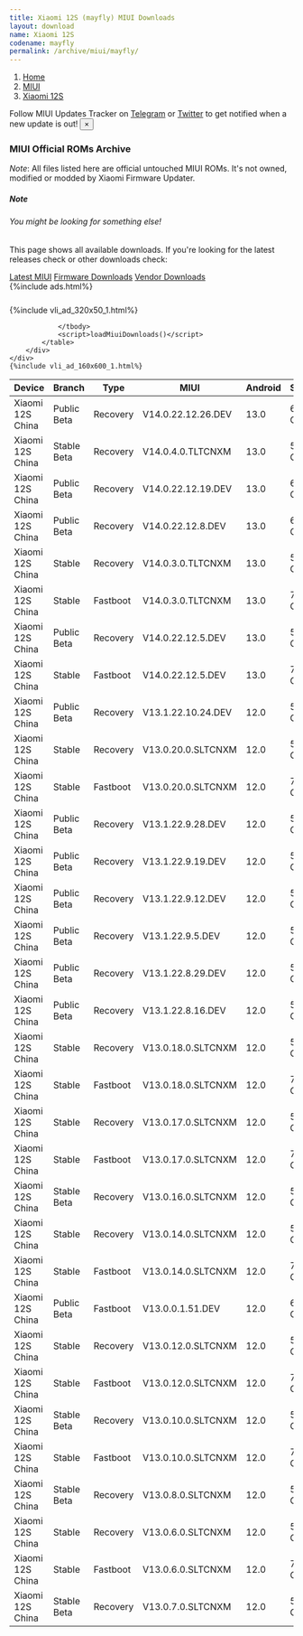 ```yaml
---
title: Xiaomi 12S (mayfly) MIUI Downloads
layout: download
name: Xiaomi 12S
codename: mayfly
permalink: /archive/miui/mayfly/
---
```

<nav aria-label="breadcrumb">
    <ol class="breadcrumb">
        <li class="breadcrumb-item"><a href="/">Home</a></li>
        <li class="breadcrumb-item"><a href="/miui/">MIUI</a></li>
        <li class="breadcrumb-item active" aria-current="page"><a href="/miui/mayfly/">Xiaomi 12S</a></li>
    </ol>
</nav>
<div class="alert alert-primary alert-dismissible fade show" role="alert">
    Follow MIUI Updates Tracker on <a href="https://t.me/MIUIUpdatesTracker" class="alert-link">Telegram</a>
     or <a href="https://twitter.com/MiFwUpdater" class="alert-link">Twitter</a> to get notified when a new update is out!
    <button type="button" class="close" data-dismiss="alert" aria-label="Close">
        <span aria-hidden="true">&times;</span>
    </button>
</div>

### MIUI Official ROMs Archive
*Note*: All files listed here are official untouched MIUI ROMs. It's not owned, modified or modded by Xiaomi Firmware Updater.
<div class="card">
  <div class="card-body">
    <h5 class="card-title">Note</h5>
    <h6 class="card-subtitle mb-2 text-muted">You might be looking for something else!</h6>
    <p class="card-text">This page shows all available downloads.
     If you're looking for the latest releases check or other downloads check:</p>
    <a href="/miui/mayfly/" class="card-link">Latest MIUI</a>
    <a href="/firmware/mayfly/" class="card-link">Firmware Downloads</a>
    <a href="/vendor/mayfly/" class="card-link">Vendor Downloads</a>
  </div>
</div>
{%include ads.html%}
<div class="row justify-content-center">
    <div class="col-10">
        <div class="table-responsive-md" style="margin-top: 25px;">
            {%include vli_ad_320x50_1.html%}
            <table id="miui" class="display dt-responsive nowrap compact table table-striped table-hover table-sm">
                <thead class="thead-dark">
                    <tr>
                        <th data-ref="device">Device</th>
                        <th data-ref="branch">Branch</th>
                        <th data-ref="type">Type</th>
                        <th data-ref="miui">MIUI</th>
                        <th data-ref="android">Android</th>
                        <th data-ref="size">Size</th>
                        <th data-ref="size">Date</th>
                        <th data-ref="link">Link</th>
                    </tr>
                </thead>
                <tbody>
                <tr><td>Xiaomi 12S China</td><td>Public Beta</td><td>Recovery</td><td>V14.0.22.12.26.DEV</td><td>13.0</td><td>6.0 GB</td><td>2022-12-30</td><td><a href="/miui/mayfly/public beta/V14.0.22.12.26.DEV/">Download</a></td></tr>
<tr><td>Xiaomi 12S China</td><td>Stable Beta</td><td>Recovery</td><td>V14.0.4.0.TLTCNXM</td><td>13.0</td><td>5.9 GB</td><td>2022-12-28</td><td><a href="/miui/mayfly/stable beta/V14.0.4.0.TLTCNXM/">Download</a></td></tr>
<tr><td>Xiaomi 12S China</td><td>Public Beta</td><td>Recovery</td><td>V14.0.22.12.19.DEV</td><td>13.0</td><td>6.0 GB</td><td>2022-12-23</td><td><a href="/miui/mayfly/public beta/V14.0.22.12.19.DEV/">Download</a></td></tr>
<tr><td>Xiaomi 12S China</td><td>Public Beta</td><td>Recovery</td><td>V14.0.22.12.8.DEV</td><td>13.0</td><td>6.0 GB</td><td>2022-12-16</td><td><a href="/miui/mayfly/public beta/V14.0.22.12.8.DEV/">Download</a></td></tr>
<tr><td>Xiaomi 12S China</td><td>Stable</td><td>Recovery</td><td>V14.0.3.0.TLTCNXM</td><td>13.0</td><td>5.9 GB</td><td>2022-12-16</td><td><a href="/miui/mayfly/stable/V14.0.3.0.TLTCNXM/">Download</a></td></tr>
<tr><td>Xiaomi 12S China</td><td>Stable</td><td>Fastboot</td><td>V14.0.3.0.TLTCNXM</td><td>13.0</td><td>7.6 GB</td><td>2022-12-13</td><td><a href="/miui/mayfly/stable/V14.0.3.0.TLTCNXM/">Download</a></td></tr>
<tr><td>Xiaomi 12S China</td><td>Public Beta</td><td>Recovery</td><td>V14.0.22.12.5.DEV</td><td>13.0</td><td>5.9 GB</td><td>2022-12-11</td><td><a href="/miui/mayfly/public beta/V14.0.22.12.5.DEV/">Download</a></td></tr>
<tr><td>Xiaomi 12S China</td><td>Stable</td><td>Fastboot</td><td>V14.0.22.12.5.DEV</td><td>13.0</td><td>7.6 GB</td><td>2022-12-05</td><td><a href="/miui/mayfly/stable/V14.0.22.12.5.DEV/">Download</a></td></tr>
<tr><td>Xiaomi 12S China</td><td>Public Beta</td><td>Recovery</td><td>V13.1.22.10.24.DEV</td><td>12.0</td><td>5.6 GB</td><td>2022-10-28</td><td><a href="/miui/mayfly/public beta/V13.1.22.10.24.DEV/">Download</a></td></tr>
<tr><td>Xiaomi 12S China</td><td>Stable</td><td>Recovery</td><td>V13.0.20.0.SLTCNXM</td><td>12.0</td><td>5.6 GB</td><td>2022-10-17</td><td><a href="/miui/mayfly/stable/V13.0.20.0.SLTCNXM/">Download</a></td></tr>
<tr><td>Xiaomi 12S China</td><td>Stable</td><td>Fastboot</td><td>V13.0.20.0.SLTCNXM</td><td>12.0</td><td>7.4 GB</td><td>2022-10-13</td><td><a href="/miui/mayfly/stable/V13.0.20.0.SLTCNXM/">Download</a></td></tr>
<tr><td>Xiaomi 12S China</td><td>Public Beta</td><td>Recovery</td><td>V13.1.22.9.28.DEV</td><td>12.0</td><td>5.6 GB</td><td>2022-09-30</td><td><a href="/miui/mayfly/public beta/V13.1.22.9.28.DEV/">Download</a></td></tr>
<tr><td>Xiaomi 12S China</td><td>Public Beta</td><td>Recovery</td><td>V13.1.22.9.19.DEV</td><td>12.0</td><td>5.6 GB</td><td>2022-09-23</td><td><a href="/miui/mayfly/public beta/V13.1.22.9.19.DEV/">Download</a></td></tr>
<tr><td>Xiaomi 12S China</td><td>Public Beta</td><td>Recovery</td><td>V13.1.22.9.12.DEV</td><td>12.0</td><td>5.6 GB</td><td>2022-09-16</td><td><a href="/miui/mayfly/public beta/V13.1.22.9.12.DEV/">Download</a></td></tr>
<tr><td>Xiaomi 12S China</td><td>Public Beta</td><td>Recovery</td><td>V13.1.22.9.5.DEV</td><td>12.0</td><td>5.6 GB</td><td>2022-09-09</td><td><a href="/miui/mayfly/public beta/V13.1.22.9.5.DEV/">Download</a></td></tr>
<tr><td>Xiaomi 12S China</td><td>Public Beta</td><td>Recovery</td><td>V13.1.22.8.29.DEV</td><td>12.0</td><td>5.6 GB</td><td>2022-09-02</td><td><a href="/miui/mayfly/public beta/V13.1.22.8.29.DEV/">Download</a></td></tr>
<tr><td>Xiaomi 12S China</td><td>Public Beta</td><td>Recovery</td><td>V13.1.22.8.16.DEV</td><td>12.0</td><td>5.6 GB</td><td>2022-08-19</td><td><a href="/miui/mayfly/public beta/V13.1.22.8.16.DEV/">Download</a></td></tr>
<tr><td>Xiaomi 12S China</td><td>Stable</td><td>Recovery</td><td>V13.0.18.0.SLTCNXM</td><td>12.0</td><td>5.5 GB</td><td>2022-08-19</td><td><a href="/miui/mayfly/stable/V13.0.18.0.SLTCNXM/">Download</a></td></tr>
<tr><td>Xiaomi 12S China</td><td>Stable</td><td>Fastboot</td><td>V13.0.18.0.SLTCNXM</td><td>12.0</td><td>7.3 GB</td><td>2022-08-16</td><td><a href="/miui/mayfly/stable/V13.0.18.0.SLTCNXM/">Download</a></td></tr>
<tr><td>Xiaomi 12S China</td><td>Stable</td><td>Recovery</td><td>V13.0.17.0.SLTCNXM</td><td>12.0</td><td>5.5 GB</td><td>2022-08-09</td><td><a href="/miui/mayfly/stable/V13.0.17.0.SLTCNXM/">Download</a></td></tr>
<tr><td>Xiaomi 12S China</td><td>Stable</td><td>Fastboot</td><td>V13.0.17.0.SLTCNXM</td><td>12.0</td><td>7.4 GB</td><td>2022-08-05</td><td><a href="/miui/mayfly/stable/V13.0.17.0.SLTCNXM/">Download</a></td></tr>
<tr><td>Xiaomi 12S China</td><td>Stable Beta</td><td>Recovery</td><td>V13.0.16.0.SLTCNXM</td><td>12.0</td><td>5.5 GB</td><td>2022-08-04</td><td><a href="/miui/mayfly/stable beta/V13.0.16.0.SLTCNXM/">Download</a></td></tr>
<tr><td>Xiaomi 12S China</td><td>Stable</td><td>Recovery</td><td>V13.0.14.0.SLTCNXM</td><td>12.0</td><td>5.5 GB</td><td>2022-07-22</td><td><a href="/miui/mayfly/stable/V13.0.14.0.SLTCNXM/">Download</a></td></tr>
<tr><td>Xiaomi 12S China</td><td>Stable</td><td>Fastboot</td><td>V13.0.14.0.SLTCNXM</td><td>12.0</td><td>7.4 GB</td><td>2022-07-21</td><td><a href="/miui/mayfly/stable/V13.0.14.0.SLTCNXM/">Download</a></td></tr>
<tr><td>Xiaomi 12S China</td><td>Public Beta</td><td>Fastboot</td><td>V13.0.0.1.51.DEV</td><td>12.0</td><td>6.0 GB</td><td>2022-07-22</td><td><a href="/miui/mayfly/public beta/V13.0.0.1.51.DEV/">Download</a></td></tr>
<tr><td>Xiaomi 12S China</td><td>Stable</td><td>Recovery</td><td>V13.0.12.0.SLTCNXM</td><td>12.0</td><td>5.5 GB</td><td>2022-07-12</td><td><a href="/miui/mayfly/stable/V13.0.12.0.SLTCNXM/">Download</a></td></tr>
<tr><td>Xiaomi 12S China</td><td>Stable</td><td>Fastboot</td><td>V13.0.12.0.SLTCNXM</td><td>12.0</td><td>7.4 GB</td><td>2022-07-08</td><td><a href="/miui/mayfly/stable/V13.0.12.0.SLTCNXM/">Download</a></td></tr>
<tr><td>Xiaomi 12S China</td><td>Stable Beta</td><td>Recovery</td><td>V13.0.10.0.SLTCNXM</td><td>12.0</td><td>5.4 GB</td><td>2022-07-08</td><td><a href="/miui/mayfly/stable beta/V13.0.10.0.SLTCNXM/">Download</a></td></tr>
<tr><td>Xiaomi 12S China</td><td>Stable</td><td>Fastboot</td><td>V13.0.10.0.SLTCNXM</td><td>12.0</td><td>7.2 GB</td><td>2022-07-04</td><td><a href="/miui/mayfly/stable/V13.0.10.0.SLTCNXM/">Download</a></td></tr>
<tr><td>Xiaomi 12S China</td><td>Stable Beta</td><td>Recovery</td><td>V13.0.8.0.SLTCNXM</td><td>12.0</td><td>5.4 GB</td><td>2022-07-06</td><td><a href="/miui/mayfly/stable beta/V13.0.8.0.SLTCNXM/">Download</a></td></tr>
<tr><td>Xiaomi 12S China</td><td>Stable</td><td>Recovery</td><td>V13.0.6.0.SLTCNXM</td><td>12.0</td><td>5.4 GB</td><td>2022-07-05</td><td><a href="/miui/mayfly/stable/V13.0.6.0.SLTCNXM/">Download</a></td></tr>
<tr><td>Xiaomi 12S China</td><td>Stable</td><td>Fastboot</td><td>V13.0.6.0.SLTCNXM</td><td>12.0</td><td>7.2 GB</td><td>2022-06-24</td><td><a href="/miui/mayfly/stable/V13.0.6.0.SLTCNXM/">Download</a></td></tr>
<tr><td>Xiaomi 12S China</td><td>Stable Beta</td><td>Recovery</td><td>V13.0.7.0.SLTCNXM</td><td>12.0</td><td>5.4 GB</td><td>2022-07-05</td><td><a href="/miui/mayfly/stable beta/V13.0.7.0.SLTCNXM/">Download</a></td></tr>

                </tbody>
                <script>loadMiuiDownloads()</script>
            </table>
        </div>
    </div>
    {%include vli_ad_160x600_1.html%}
</div>
